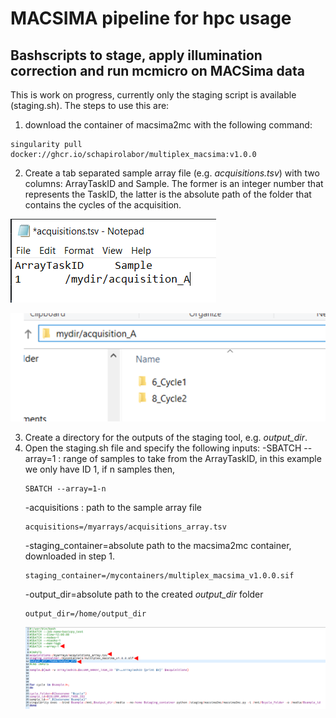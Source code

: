 # MACSIMA pipeline for hpc usage
## Bashscripts to stage, apply illumination correction and run mcmicro on MACSima data

This is work on progress, currently only the staging script is available (staging.sh).  The steps to use this are:
1. download the container of macsima2mc with the following command:
``` 
singularity pull docker://ghcr.io/schapirolabor/multiplex_macsima:v1.0.0
```
2. Create a tab separated sample array file (e.g. *acquisitions.tsv*) with two columns: ArrayTaskID and Sample.  The former is an integer number that represents the TaskID, the latter is the absolute path of the folder that contains the cycles of the acquisition.

![Screenshot of the sample array file](https://github.com/SchapiroLabor/macsima_pipeline/blob/main/figs/sample_array_tsv_example.PNG)

![Screenshot of cycles inside acquisition_A](https://github.com/SchapiroLabor/macsima_pipeline/blob/main/figs/acquisition_A.png?raw=true)


3. Create a directory for the outputs of the staging tool, e.g. *output_dir*.  
4. Open the staging.sh file and specify the following inputs:
    -SBATCH --array=1 : range of samples to take from the ArrayTaskID, in this example we only have ID 1, if n samples then,
    ``` 
    SBATCH --array=1-n
    ``` 
    -acquisitions : path to the sample array file
    ``` 
    acquisitions=/myarrays/acquisitions_array.tsv
    ``` 
    -staging_container=absolute path to the macsima2mc container, downloaded in step 1.
    ``` 
    staging_container=/mycontainers/multiplex_macsima_v1.0.0.sif
    ``` 
    -output_dir=absolute path to the created *output_dir* folder
    ``` 
    output_dir=/home/output_dir
    ``` 
    ![Screenshot of staging.sh](https://github.com/SchapiroLabor/macsima_pipeline/blob/main/figs/staging_sh_screenshot.PNG?raw=true)




